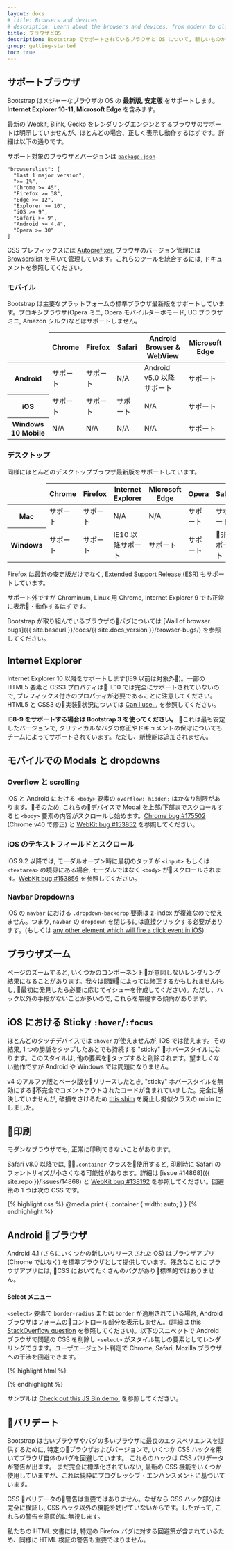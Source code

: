 ```yaml
---
layout: docs
# title: Browsers and devices
# description: Learn about the browsers and devices, from modern to old, that are supported by Bootstrap, including known quirks and bugs for each.
title: ブラウザとOS
description: Bootstrap でサポートされているブラウザと OS について, 新しいものから古いもの, それぞれの癖や既知のバグを学びましょう。
group: getting-started
toc: true
---
```


<!-- ## Supported browsers

Bootstrap supports the **latest, stable releases** of all major browsers and platforms. On Windows, **we support Internet Explorer 10-11 / Microsoft Edge**.

Alternative browsers which use the latest version of WebKit, Blink, or Gecko, whether directly or via the platform's web view API, are not explicitly supported. However, Bootstrap should (in most cases) display and function correctly in these browsers as well. More specific support information is provided below.

You can find our supported range of browsers and their versions [in our `.browserslistrc file`]({{ site.repo }}/blob/v4-dev/.browserslistrc): -->

## サポートブラウザ

Bootstrap はメジャーなブラウザの OS の **最新版, 安定版** をサポートします。**Internet Explorer 10-11, Microsoft Edge** を含みます。

最新の Webkit, Blink, Gecko をレンダリングエンジンとするブラウザのサポートは明示していませんが、ほとんどの場合、正しく表示し動作するはずです。詳細は以下の通りです。

サポート対象のブラウザとバージョンは [`package.json`](https://github.com/twbs/bootstrap/blob/v4-dev/package.json)

```
"browserslist": [
  "last 1 major version",
  ">= 1%",
  "Chrome >= 45",
  "Firefox >= 38",
  "Edge >= 12",
  "Explorer >= 10",
  "iOS >= 9",
  "Safari >= 9",
  "Android >= 4.4",
  "Opera >= 30"
]
```

<!-- We use [Autoprefixer](https://github.com/postcss/autoprefixer) to handle intended browser support via CSS prefixes, which uses [Browserslist](https://github.com/browserslist/browserslist) to manage these browser versions. Consult their documentation for how to integrate these tools into your projects. -->

CSS プレフィックスには [Autoprefixer](https://github.com/postcss/autoprefixer), ブラウザのバージョン管理には [Browserslist](https://github.com/browserslist/browserslist) を用いて管理しています。これらのツールを統合するには, ドキュメントを参照してください。

<!-- ### Mobile devices

Generally speaking, Bootstrap supports the latest versions of each major platform's default browsers. Note that proxy browsers (such as Opera Mini, Opera Mobile's Turbo mode, UC Browser Mini, Amazon Silk) are not supported. -->

### モバイル

Bootstrap は主要なプラットフォームの標準ブラウザ最新版をサポートしています。プロキシブラウザ(Opera ミニ, Opera モバイルターボモード, UC ブラウザミニ, Amazon シルク)などはサポートしません。

<table class="table table-bordered table-striped">
  <thead>
    <tr>
      <td></td>
      <th>Chrome</th>
      <th>Firefox</th>
      <th>Safari</th>
      <th>Android Browser &amp; WebView</th>
      <th>Microsoft Edge</th>
    </tr>
  </thead>
  <tbody>
    <tr>
      <th scope="row">Android</th>
      <td class="text-success">サポート</td>
      <td class="text-success">サポート</td>
      <td class="text-muted">N/A</td>
      <td class="text-success">Android v5.0 以降サポート</td>
      <td class="text-success">サポート</td>
    </tr>
    <tr>
      <th scope="row">iOS</th>
      <td class="text-success">サポート</td>
      <td class="text-success">サポート</td>
      <td class="text-success">サポート</td>
      <td class="text-muted">N/A</td>
      <td class="text-success">サポート</td>
    </tr>
    <tr>
      <th scope="row">Windows 10 Mobile</th>
      <td class="text-muted">N/A</td>
      <td class="text-muted">N/A</td>
      <td class="text-muted">N/A</td>
      <td class="text-muted">N/A</td>
      <td class="text-success">サポート</td>
    </tr>
  </tbody>
</table>

<!-- ### Desktop browsers

Similarly, the latest versions of most desktop browsers are supported. -->

### デスクトップ

同様にほとんどのデスクトップブラウザ最新版をサポートしています。

<table class="table table-bordered table-striped">
  <thead>
    <tr>
      <td></td>
      <th>Chrome</th>
      <th>Firefox</th>
      <th>Internet Explorer</th>
      <th>Microsoft Edge</th>
      <th>Opera</th>
      <th>Safari</th>
    </tr>
  </thead>
  <tbody>
    <tr>
      <th scope="row">Mac</th>
      <td class="text-success">サポート</td>
      <td class="text-success">サポート</td>
      <td class="text-muted">N/A</td>
      <td class="text-muted">N/A</td>
      <td class="text-success">サポート</td>
      <td class="text-success">サポート</td>
    </tr>
    <tr>
      <th scope="row">Windows</th>
      <td class="text-success">サポート</td>
      <td class="text-success">サポート</td>
      <td class="text-success">IE10 以降サポート</td>
      <td class="text-success">サポート</td>
      <td class="text-success">サポート</td>
      <td class="text-danger">非サポート</td>
    </tr>
  </tbody>
</table>

<!-- For Firefox, in addition to the latest normal stable release, we also support the latest [Extended Support Release (ESR)](https://www.mozilla.org/en-US/firefox/organizations/#faq) version of Firefox.

Unofficially, Bootstrap should look and behave well enough in Chromium and Chrome for Linux, Firefox for Linux, and Internet Explorer 9, though they are not officially supported.

For a list of some of the browser bugs that Bootstrap has to grapple with, see our [Wall of browser bugs]({{ site.baseurl }}/docs/{{ site.docs_version }}/browser-bugs/). -->

Firefox は最新の安定版だけでなく, [Extended Support Release (ESR)](https://www.mozilla.org/en-US/firefox/organizations/#faq) もサポートしています。

サポート外ですが Chrominum, Linux 用 Chrome, Internet Explorer 9 でも正常に表示・動作するはずです。

Bootstrap が取り組んでいるブラウザのバグについては [Wall of browser bugs]({{ site.baseurl }}/docs/{{ site.docs_version }}/browser-bugs/) を参照してください。

## Internet Explorer

<!-- Internet Explorer 10+ is supported; IE9 and down is not. Please be aware that some CSS3 properties and HTML5 elements are not fully supported in IE10, or require prefixed properties for full functionality. Visit [Can I use...](https://caniuse.com/) for details on browser support of CSS3 and HTML5 features.

**If you require IE8-9 support, use Bootstrap 3.** It's the most stable version of our code and is still supported by our team for critical bugfixes and documentation changes. However, no new features will be added to it. -->

Internet Explorer 10 以降をサポートします(IE9 以前は対象外)。一部の HTML5 要素と CSS3 プロパティは IE10 では完全にサポートされていないので, プレフィックス付きのプロパティが必要であることに注意してください。HTML5 と CSS3 の実装状況については [Can I use...](https://caniuse.com/) を参照してください。

**IE8-9 をサポートする場合は Bootstrap 3 を使ってください。** これは最も安定したバージョンで, クリティカルなバグの修正やドキュメントの保守についてもチームによってサポートされています。ただし、新機能は追加されません。

<!-- ## Modals and dropdowns on mobile -->

<!-- ### Overflow and scrolling -->

<!-- Support for `overflow: hidden;` on the `<body>` element is quite limited in iOS and Android. To that end, when you scroll past the top or bottom of a modal in either of those devices' browsers, the `<body>` content will begin to scroll. See [Chrome bug #175502](https://bugs.chromium.org/p/chromium/issues/detail?id=175502) (fixed in Chrome v40) and [WebKit bug #153852](https://bugs.webkit.org/show_bug.cgi?id=153852). -->

<!-- ### iOS text fields and scrolling

As of iOS 9.2, while a modal is open, if the initial touch of a scroll gesture is within the boundary of a textual `<input>` or a `<textarea>`, the `<body>` content underneath the modal will be scrolled instead of the modal itself. See [WebKit bug #153856](https://bugs.webkit.org/show_bug.cgi?id=153856). -->

<!-- ### Navbar Dropdowns

The `.dropdown-backdrop` element isn't used on iOS in the nav because of the complexity of z-indexing. Thus, to close dropdowns in navbars, you must directly click the dropdown element (or [any other element which will fire a click event in iOS](https://developer.mozilla.org/en-US/docs/Web/Events/click#Safari_Mobile)). -->

## モバイルでの Modals と dropdowns

### Overflow と scrolling

iOS と Android における `<body>` 要素の `overflow: hidden;` はかなり制限があります。そのため, これらのデバイスで Modal を上部/下部までスクロールすると `<body>` 要素の内容がスクロールし始めます。[Chrome bug #175502](https://bugs.chromium.org/p/chromium/issues/detail?id=175502) (Chrome v40 で修正) と [WebKit bug #153852](https://bugs.webkit.org/show_bug.cgi?id=153852) を参照してください。

### iOS のテキストフィールドとスクロール

iOS 9.2 以降では, モーダルオープン時に最初のタッチが `<input>` もしくは `<textarea>` の境界にある場合, モーダルではなく `<body>` がスクロールされます。[WebKit bug #153856](https://bugs.webkit.org/show_bug.cgi?id=153856) を参照してください。

### Navbar Dropdowns

iOS の `navbar` における `.dropdown-backdrop` 要素は z-index が複雑なので使えません。つまり, `navbar` の `dropdown` を閉じるには直接クリックする必要があります。(もしくは [any other element which will fire a click event in iOS](https://developer.mozilla.org/en-US/docs/Web/Events/click#Safari_Mobile)).

<!-- ## Browser zooming

Page zooming inevitably presents rendering artifacts in some components, both in Bootstrap and the rest of the web. Depending on the issue, we may be able to fix it (search first and then open an issue if need be). However, we tend to ignore these as they often have no direct solution other than hacky workarounds.

## Sticky `:hover`/`:focus` on iOS

While `:hover` isn't possible on most touch devices, iOS emulates this behavior, resulting in "sticky" hover styles that persist after tapping one element. These hover styles are only removed when users tap another element. This behavior is considered largely undesirable and appears to not be an issue on Android or Windows devices.

Throughout our v4 alpha and beta releases, we included incomplete and commented out code for opting into a media query shim that would disable hover styles in touch device browsers that emulate hovering. This work was never fully completed or enabled, but to avoid complete breakage, we've opted to deprecate [this shim](https://github.com/twbs/mq4-hover-shim) and keep the mixins as shortcuts for the pseudo-classes.
 -->

## ブラウザズーム

ページのズームすると, いくつかのコンポーネントが意図しないレンダリング結果になることがあります。我々は問題によっては修正するかもしれません(もし, 最初に発見したら必要に応じてイシューを作成してください)。ただし、ハック以外の手段がないことが多いので, これらを無視する傾向があります。

## iOS における Sticky `:hover`/`:focus`

ほとんどのタッチデバイスでは `:hover` が使えませんが, iOS では使えます。その結果, 1 つの勝訴をタップしたあとでも持続する "sticky" ホバースタイルになります。このスタイルは, 他の要素をタップすると削除されます。望ましくない動作ですが Android や Windows では問題になりません。

v4 のアルファ版とベータ版をリリースしたとき, "sticky" ホバースタイルを無効にする不完全でコメントアウトされたコードが含まれていました。完全に解決していませんが, 破損をさけるため [this shim](https://github.com/twbs/mq4-hover-shim) を廃止し擬似クラスの mixin にしました。

<!-- ## Printing

Even in some modern browsers, printing can be quirky.

As of Safari v8.0, use of the fixed-width `.container` class can cause Safari to use an unusually small font size when printing. See [issue #14868]({{ site.repo }}/issues/14868) and [WebKit bug #138192](https://bugs.webkit.org/show_bug.cgi?id=138192) for more details. One potential workaround is the following CSS: -->

## 印刷

モダンなブラウザでも, 正常に印刷できないことがあります。

Safari v8.0 以降では, `.container` クラスを使用すると, 印刷時に Safari のフォントサイズが小さくなる可能性があります。詳細は [issue #14868]({{ site.repo }}/issues/14868) と [WebKit bug #138192](https://bugs.webkit.org/show_bug.cgi?id=138192) を参照してください。回避策の 1 つは次の CSS です。

{% highlight css %}
@media print {
  .container {
    width: auto;
  }
}
{% endhighlight %}

<!-- ## Android stock browser

Out of the box, Android 4.1 (and even some newer releases apparently) ship with the Browser app as the default web browser of choice (as opposed to Chrome). Unfortunately, the Browser app has lots of bugs and inconsistencies with CSS in general. -->

## Android ブラウザ

Android 4.1 (さらにいくつかの新しいリリースされた OS) はブラウザアプリ (Chrome ではなく) を標準ブラウザとして提供しています。残念なことに ブラウザアプリには, CSS においてたくさんのバグがあり標準的ではありません。

<!-- #### Select menu

On `<select>` elements, the Android stock browser will not display the side controls if there is a `border-radius` and/or `border` applied. (See [this StackOverflow question](https://stackoverflow.com/questions/14744437/html-select-box-not-showing-drop-down-arrow-on-android-version-4-0-when-set-with) for details.) Use the snippet of code below to remove the offending CSS and render the `<select>` as an unstyled element on the Android stock browser. The user agent sniffing avoids interference with Chrome, Safari, and Mozilla browsers. -->

#### Select メニュー

`<select>` 要素で `border-radius` または `border` が適用されている場合, Android ブラウザはフォームのコントロール部分を表示しません。(詳細は [this StackOverflow question](https://stackoverflow.com/questions/14744437/html-select-box-not-showing-drop-down-arrow-on-android-version-4-0-when-set-with) を参照してください)。以下のスニペットで Android ブラウザで問題の CSS を削除し `<select>` がスタイル無しの要素としてレンダリングできます。ユーザエージェント判定で Chrome, Safari, Mozilla ブラウザへの干渉を回避できます。

{% highlight html %}
<script>
$(function () {
  var nua = navigator.userAgent
  var isAndroid = (nua.indexOf('Mozilla/5.0') > -1 && nua.indexOf('Android ') > -1 && nua.indexOf('AppleWebKit') > -1 && nua.indexOf('Chrome') === -1)
  if (isAndroid) {
    $('select.form-control').removeClass('form-control').css('width', '100%')
  }
})
</script>
{% endhighlight %}

<!-- Want to see an example? [Check out this JS Bin demo.](http://jsbin.com/OyaqoDO/2) -->
サンプルは [Check out this JS Bin demo.](http://jsbin.com/OyaqoDO/2) を参照してください。

<!-- ## Validators

In order to provide the best possible experience to old and buggy browsers, Bootstrap uses [CSS browser hacks](http://browserhacks.com/) in several places to target special CSS to certain browser versions in order to work around bugs in the browsers themselves. These hacks understandably cause CSS validators to complain that they are invalid. In a couple places, we also use bleeding-edge CSS features that aren't yet fully standardized, but these are used purely for progressive enhancement.

These validation warnings don't matter in practice since the non-hacky portion of our CSS does fully validate and the hacky portions don't interfere with the proper functioning of the non-hacky portion, hence why we deliberately ignore these particular warnings.

Our HTML docs likewise have some trivial and inconsequential HTML validation warnings due to our inclusion of a workaround for [a certain Firefox bug](https://bugzilla.mozilla.org/show_bug.cgi?id=654072). -->

## バリデート

Bootstrap は古いブラウザやバグの多いブラウザに最良のエクスペリエンスを提供するために, 特定のブラウザおよびバージョンで, いくつか CSS ハックを用いてブラウザ自体のバグを回避しています。 これらのハックは CSS バリデータが警告が出ます。 まだ完全に標準化されていない, 最新の CSS 機能をいくつか使用していますが、これは純粋にプログレッシブ・エンハンスメントに基づいています。

CSS バリデータの警告は重要ではありません。なぜなら CSS ハック部分は完全に検証し, CSS ハック以外の機能を妨げていないからです。したがって, これらの警告を意図的に無視します。

私たちの HTML 文書には, 特定の Firefox バグに対する回避策が含まれているため、同様に HTML 検証の警告も重要ではりません。
